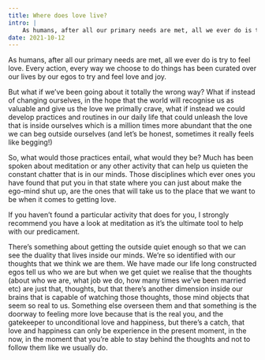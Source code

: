 ```yaml
---
title: Where does love live?
intro: |
    As humans, after all our primary needs are met, all we ever do is try to feel love. Every action has been curated over our lives by our egos to try and feel love and joy.
date: 2021-10-12
---
```


As humans, after all our primary needs are met, all we ever do is try to feel love. Every action, every way we choose to do things has been curated over our lives by our egos to try and feel love and joy.

But what if we’ve been going about it totally the wrong way? What if instead of changing ourselves, in the hope that the world will recognise us as valuable and give us the love we primally crave, what if instead we could develop practices and routines in our daily life that could unleash the love that is inside ourselves which is a million times more abundant that the one we can beg outside ourselves (and let’s be honest, sometimes it really feels like begging!)

So, what would those practices entail, what would they be? Much has been spoken about meditation or any other activity that can help us quieten the constant chatter that is in our minds. Those disciplines which ever ones you have found that put you in that state where you can just about make the ego-mind shut up, are the ones that will take us to the place that we want to be when it comes to getting love.

If you haven’t found a particular activity that does for you, I strongly recommend you have a look at meditation as it’s the ultimate tool to help with our predicament.

There’s something about getting the outside quiet enough so that we can see the duality that lives inside our minds. We’re so identified with our thoughts that we think we are them. We have made our life long constructed egos tell us who we are but when we get quiet we realise that the thoughts (about who we are, what job we do, how many times we’ve been married etc) are just that, thoughts, but that there’s another dimension inside our brains that is capable of watching those thoughts, those mind objects that seem so real to us. Something else overseen them and that something is the doorway to feeling more love because that is the real you, and the gatekeeper to unconditional love and happiness, but there’s a catch, that love and happiness can only be experience in the present moment, in the now, in the moment that you’re able to stay behind the thoughts and not to follow them like we usually do. 
